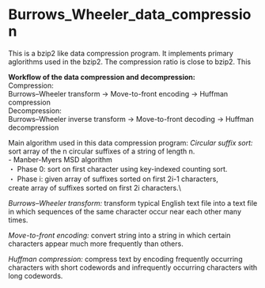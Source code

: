 # Burrows_Wheeler_data_compression

This is a bzip2 like data compression program. It implements primary aglorithms used in the bzip2.
The compression ratio is close to bzip2. This 


**Workflow of the data compression and decompression:**\
Compression:\
Burrows–Wheeler transform -> Move-to-front encoding -> Huffman compression\
Decompression:\
Burrows–Wheeler inverse transform -> Move-to-front decoding -> Huffman decompression

Main algorithm used in this data compression program:
*Circular suffix sort:* sort array of the n circular suffixes of a string of length n.\
            - Manber-Myers MSD algorithm\
            ・ Phase 0: sort on first character using key-indexed counting sort.\
            ・ Phase i: given array of suffixes sorted on first 2i-1 characters,\
                        create array of suffixes sorted on first 2i characters.\
            
*Burrows–Wheeler transform:* transform typical English text file into a text file in which sequences of the same character occur near each other many times.

*Move-to-front encoding:* convert string into a string in which certain characters appear much more frequently than others.

*Huffman compression:* compress text by encoding frequently occurring characters with short codewords and infrequently occurring characters with long codewords.


